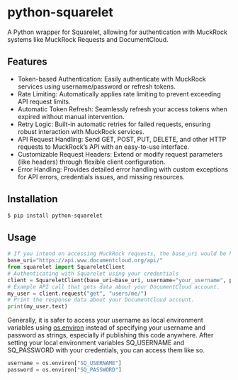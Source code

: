 # python-squarelet
A Python wrapper for Squarelet, allowing for authentication with MuckRock systems like MuckRock Requests and DocumentCloud.

## Features
- Token-based Authentication: Easily authenticate with MuckRock services using username/password or refresh tokens.
- Rate Limiting: Automatically applies rate limiting to prevent exceeding API request limits.
- Automatic Token Refresh: Seamlessly refresh your access tokens when expired without manual intervention.
- Retry Logic: Built-in automatic retries for failed requests, ensuring robust interaction with MuckRock services.
- API Request Handling: Send GET, POST, PUT, DELETE, and other HTTP requests to MuckRock’s API with an easy-to-use interface.
- Customizable Request Headers: Extend or modify request parameters (like headers) through flexible client configuration.
- Error Handling: Provides detailed error handling with custom exceptions for API errors, credentials issues, and missing resources.

## Installation

```bash
$ pip install python-squarelet
```

## Usage
```python
# If you intend on accessing MuckRock requests, the base_uri would be https://www.muckrock.com/api_v1/ or https://www.muckrock.com/api_v2/
base_uri="https://api.www.documentcloud.org/api/"
from squarelet import SquareletClient
# Authenticating with Squarelet using your credentials
client = SquareletClient(base_uri=base_uri, username="your_username", password="your_password")
# Example API call that gets data about your DocumentCloud account.
my_user = client.request("get", "users/me/")
# Print the response data about your DocumentCloud account. 
print(my_user.text) 
```

Generally, it is safer to access your username as local environment variables using [os.environ](https://docs.python.org/3/library/os.html#os.environ) instead of specifying your username and password as strings, especially if publishing this code anywhere. After setting your local environment variables SQ_USERNAME and SQ_PASSWORD with your credentials, you can access them like so. 
```python
username = os.environ["SQ_USERNAME"]
password = os.environ["SQ_PASSWORD"]
```
